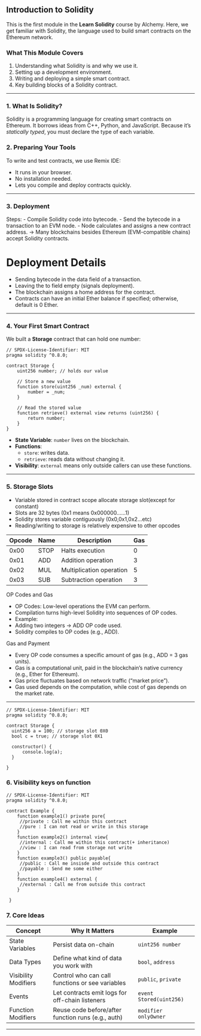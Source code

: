 ## Introduction to Solidity 

This is the first module in the **Learn Solidity** course by Alchemy. Here, we get familiar with Solidity, the language used to build smart contracts on the Ethereum network.

### What This Module Covers
1. Understanding what Solidity is and why we use it.
2. Setting up a development environment.
3. Writing and deploying a simple smart contract.
4. Key building blocks of a Solidity contract.

---

### 1. What Is Solidity?
Solidity is a programming language for creating smart contracts on Ethereum. It borrows ideas from C++, Python, and JavaScript. Because it’s _statically typed_, you must declare the type of each variable.

### 2. Preparing Your Tools
To write and test contracts, we use Remix IDE:
- It runs in your browser.
- No installation needed.
- Lets you compile and deploy contracts quickly.


---
### 3. Deployment
  Steps:
     - Compile Solidity code into bytecode.
     - Send the bytecode in a transaction to an EVM node.
     - Node calculates and assigns a new contract address.
 -> Many blockchains besides Ethereum (EVM-compatible chains) accept Solidity contracts.

# Deployment Details
 - Sending bytecode in the data field of a transaction.
 - Leaving the to field empty (signals deployment).
 - The blockchain assigns a home address for the contract.
 - Contracts can have an initial Ether balance if specified; otherwise, default is 0 Ether.

 ---

### 4. Your First Smart Contract
We built a **Storage** contract that can hold one number:

```solidity
// SPDX-License-Identifier: MIT
pragma solidity ^0.8.0;

contract Storage {
    uint256 number; // holds our value

    // Store a new value
    function store(uint256 _num) external {
        number = _num;
    }

    // Read the stored value
    function retrieve() external view returns (uint256) {
        return number;
    }
}
```


- **State Variable**: `number` lives on the blockchain.
- **Functions**:
  - `store`: writes data.
  - `retrieve`: reads data without changing it.
- **Visibility**: `external` means only outside callers can use these functions.

---

### 5. Storage Slots
- Variable stored in contract scope allocate storage slot(except for constant)
- Slots are 32 bytes (0x1 means 0x000000......1)
- Solidity stores variable contiguously (0x0,0x1,0x2...etc)
- Reading/writing to storage is relatively expensive to other opcodes
  
|Opcode  |	Name	|      Description	          | Gas |
|--------|----------|-----------------------------|-----|
| 0x00	 |STOP	    |  Halts execution	          |  0  |
| 0x01	 |ADD	    | Addition operation          |  3  |
| 0x02	 |MUL	    | Multiplication operation	  |  5  |
| 0x03	 |SUB	    | Subtraction operation	      |  3  |

OP Codes and Gas
 - OP Codes: Low-level operations the EVM can perform.
 - Compilation turns high-level Solidity into sequences of OP codes.
 - Example:
 - Adding two integers → ADD OP code used.
 - Solidity compiles to OP codes (e.g., ADD).

Gas and Payment
 - Every OP code consumes a specific amount of gas (e.g., ADD = 3 gas units).
 - Gas is a computational unit, paid in the blockchain’s native currency (e.g., Ether for Ethereum).
 - Gas price fluctuates based on network traffic (“market price”).
 - Gas used depends on the computation, while cost of gas depends on the market rate.
  
 ---
 
  ```solidity
// SPDX-License-Identifier: MIT
pragma solidity ^0.8.0;

contract Storage {
    uint256 a = 100; // storage slot 0X0
    bool c = true; // storage slot 0X1

    constructor() {
        console.log(a);
    }

}
```
  
### 6. Visibility keys on function
```solidity
// SPDX-License-Identifier: MIT
pragma solidity ^0.8.0;

contract Example {
    function example1() private pure{
     //private : Call me within this contract
     //pure : I can not read or write in this storage
    }
    function example2() internal view{
     //internal : Call me within this contract(+ inheritance)
     //view : I can read from storage not write
    }
    function example3() public payable{
     //public : Call me insisde and outside this contract
     //payable : Send me some either
    }
    function example4() external {
     //external : Call me from outside this contract
    }

 }

```

### 7. Core Ideas
| Concept               | Why It Matters                                    | Example           |
|-----------------------|---------------------------------------------------|-------------------|
| State Variables       | Persist data on-chain                            | `uint256 number`  |
| Data Types            | Define what kind of data you work with            | `bool`, `address` |
| Visibility Modifiers  | Control who can call functions or see variables   | `public`, `private` |
| Events                | Let contracts emit logs for off-chain listeners   | `event Stored(uint256)` |
| Function Modifiers    | Reuse code before/after function runs (e.g., auth) | `modifier onlyOwner` |

---

